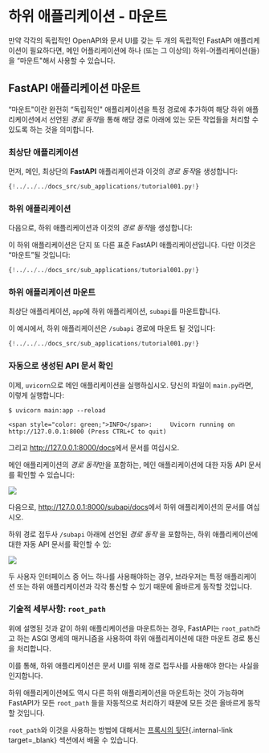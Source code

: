# 하위 애플리케이션 - 마운트

만약 각각의 독립적인 OpenAPI와 문서 UI를 갖는 두 개의 독립적인 FastAPI 애플리케이션이 필요하다면, 메인 어플리케이션에 하나 (또는 그 이상의) 하위-어플리케이션(들)을 “마운트"해서 사용할 수 있습니다.

## **FastAPI** 애플리케이션 마운트

“마운트"이란 완전히 “독립적인" 애플리케이션을 특정 경로에 추가하여 해당 하위 애플리케이션에서 선언된 *경로 동작*을 통해 해당 경로 아래에 있는 모든 작업들을 처리할 수 있도록 하는 것을 의미합니다.

### 최상단 애플리케이션

먼저, 메인, 최상단의 **FastAPI** 애플리케이션과 이것의 *경로 동작*을 생성합니다:

```Python hl_lines="3  6-8"
{!../../../docs_src/sub_applications/tutorial001.py!}
```

### 하위 애플리케이션

다음으로, 하위 애플리케이션과 이것의 *경로 동작*을 생성합니다:

이 하위 애플리케이션은 단지 또 다른 표준 FastAPI 애플리케이션입니다. 다만 이것은 “마운트”될 것입니다:

```Python hl_lines="11  14-16"
{!../../../docs_src/sub_applications/tutorial001.py!}
```

### 하위 애플리케이션 마운트

최상단 애플리케이션, `app`에 하위 애플리케이션, `subapi`를 마운트합니다.

이 예시에서, 하위 애플리케이션은 `/subapi` 경로에 마운트 될 것입니다:

```Python hl_lines="11  19"
{!../../../docs_src/sub_applications/tutorial001.py!}
```

### 자동으로 생성된 API 문서 확인

이제, `uvicorn`으로 메인 애플리케이션을 실행하십시오. 당신의 파일이 `main.py`라면, 이렇게 실행합니다:

<div class="termy">

```console
$ uvicorn main:app --reload

<span style="color: green;">INFO</span>:     Uvicorn running on http://127.0.0.1:8000 (Press CTRL+C to quit)
```

</div>

그리고 <a href="http://127.0.0.1:8000/docs" class="external-link" target="_blank">http://127.0.0.1:8000/docs</a>에서 문서를 여십시오.

메인 애플리케이션의 *경로 동작*만을 포함하는, 메인 애플리케이션에 대한 자동 API 문서를 확인할 수 있습니다:

<img src="https://fastapi.tiangolo.com//img/tutorial/sub-applications/image01.png">

다음으로, <a href="http://127.0.0.1:8000/subapi/docs" class="external-link" target="_blank">http://127.0.0.1:8000/subapi/docs</a>에서 하위 애플리케이션의 문서를 여십시오.

하위 경로 접두사 `/subapi` 아래에 선언된 *경로 동작* 을 포함하는, 하위 애플리케이션에 대한 자동 API 문서를 확인할 수 있:

<img src="https://fastapi.tiangolo.com//img/tutorial/sub-applications/image02.png">

두 사용자 인터페이스 중 어느 하나를 사용해야하는 경우, 브라우저는 특정 애플리케이션 또는 하위 애플리케이션과 각각 통신할 수 있기 때문에 올바르게 동작할 것입니다.

### 기술적 세부사항: `root_path`

위에 설명된 것과 같이 하위 애플리케이션을 마운트하는 경우, FastAPI는 `root_path`라고 하는 ASGI 명세의 매커니즘을 사용하여 하위 애플리케이션에 대한 마운트 경로 통신을 처리합니다. 

이를 통해, 하위 애플리케이션은 문서 UI를 위해 경로 접두사를 사용해야 한다는 사실을 인지합니다.

하위 애플리케이션에도 역시 다른 하위 애플리케이션을 마운트하는 것이 가능하며 FastAPI가 모든 `root_path` 들을 자동적으로 처리하기 때문에 모든 것은 올바르게 동작할 것입니다.

`root_path`와 이것을 사용하는 방법에 대해서는 [프록시의 뒷단](./behind-a-proxy.md){.internal-link target=_blank} 섹션에서 배울 수 있습니다.

